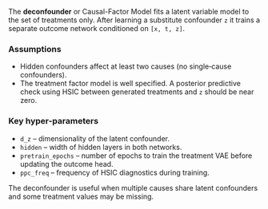 The **deconfounder** or Causal-Factor Model fits a latent variable model to the set of treatments only. 
After learning a substitute confounder ``z`` it trains a separate outcome network conditioned on ``[x, t, z]``.

### Assumptions

- Hidden confounders affect at least two causes (no single‑cause confounders).
- The treatment factor model is well specified. A posterior predictive check using HSIC between generated treatments and ``z`` should be near zero.

### Key hyper-parameters

- ``d_z`` – dimensionality of the latent confounder.
- ``hidden`` – width of hidden layers in both networks.
- ``pretrain_epochs`` – number of epochs to train the treatment VAE before updating the outcome head.
- ``ppc_freq`` – frequency of HSIC diagnostics during training.

The deconfounder is useful when multiple causes share latent confounders and some treatment values may be missing.
